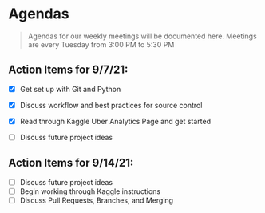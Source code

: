 # Agendas
> Agendas for our weekly meetings will be documented here. 
> Meetings are every Tuesday from 3:00 PM to 5:30 PM


## Action Items for 9/7/21:
- [x] Get set up with Git and Python
- [x] Discuss workflow and best practices for source control
- [x] Read through Kaggle Uber Analytics Page and get started
- [ ] Discuss future project ideas


## Action Items for 9/14/21:
- [ ] Discuss future project ideas
- [ ] Begin working through Kaggle instructions
- [ ] Discuss Pull Requests, Branches, and Merging
